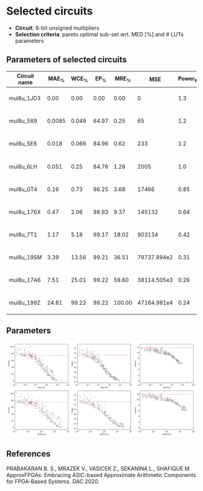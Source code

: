 
Selected circuits
===================
 - **Circuit**: 8-bit unsigned multipliers
 - **Selection criteria**: pareto optimal sub-set wrt. MED [%] and # LUTs parameters

Parameters of selected circuits
----------------------------

| Circuit name | MAE<sub>%</sub> | WCE<sub>%</sub> | EP<sub>%</sub> | MRE<sub>%</sub> | MSE | Power<sub>W</sub> | Delay<sub>ns</sub> | LUTs | Download |
| --- |  --- | --- | --- | --- | --- | --- | --- | --- | --- |
| mul8u_1JD3 | 0.00 | 0.00 | 0.00 | 0.00 | 0 | 1.3 | 12 | 74 |  [[Verilog](mul8u_1JD3.v)] [[Verilog<sub>PDK45</sub>](mul8u_1JD3_pdk45.v)] [[C](mul8u_1JD3.c)] |
| mul8u_589 | 0.0085 | 0.049 | 64.97 | 0.25 | 65 | 1.2 | 12 | 72 |  [[Verilog](mul8u_589.v)] [[Verilog<sub>PDK45</sub>](mul8u_589_pdk45.v)] [[C](mul8u_589.c)] |
| mul8u_5E8 | 0.018 | 0.066 | 84.96 | 0.62 | 233 | 1.2 | 11 | 65 |  [[Verilog](mul8u_5E8.v)] [[Verilog<sub>PDK45</sub>](mul8u_5E8_pdk45.v)] [[C](mul8u_5E8.c)] |
| mul8u_6LH | 0.051 | 0.25 | 84.76 | 1.28 | 2005 | 1.0 | 11 | 63 |  [[Verilog](mul8u_6LH.v)] [[Verilog<sub>PDK45</sub>](mul8u_6LH_pdk45.v)] [[C](mul8u_6LH.c)] |
| mul8u_GT4 | 0.16 | 0.73 | 96.25 | 3.68 | 17466 | 0.85 | 9.7 | 48 |  [[Verilog](mul8u_GT4.v)] [[Verilog<sub>PDK45</sub>](mul8u_GT4_pdk45.v)] [[C](mul8u_GT4.c)] |
| mul8u_176X | 0.47 | 2.06 | 98.93 | 9.37 | 145132 | 0.64 | 10 | 34 |  [[Verilog](mul8u_176X.v)] [[Verilog<sub>PDK45</sub>](mul8u_176X_pdk45.v)] [[C](mul8u_176X.c)] |
| mul8u_7T1 | 1.17 | 5.18 | 99.17 | 18.02 | 903134 | 0.42 | 8.4 | 16 |  [[Verilog](mul8u_7T1.v)] [[Verilog<sub>PDK45</sub>](mul8u_7T1_pdk45.v)] [[C](mul8u_7T1.c)] |
| mul8u_19SM | 3.39 | 13.56 | 99.21 | 36.51 | 79737.894e2 | 0.31 | 6.4 | 5.0 |  [[Verilog](mul8u_19SM.v)] [[Verilog<sub>PDK45</sub>](mul8u_19SM_pdk45.v)] [[C](mul8u_19SM.c)] |
| mul8u_17A6 | 7.51 | 25.01 | 99.22 | 59.60 | 38114.505e3 | 0.26 | 6.2 | 1.0 |  [[Verilog](mul8u_17A6.v)] [[Verilog<sub>PDK45</sub>](mul8u_17A6_pdk45.v)] [[C](mul8u_17A6.c)] |
| mul8u_199Z | 24.81 | 99.22 | 99.22 | 100.00 | 47164.981e4 | 0.24 | 0 | 0 |  [[Verilog](mul8u_199Z.v)] [[Verilog<sub>PDK45</sub>](mul8u_199Z_pdk45.v)] [[C](mul8u_199Z.c)] |
    
Parameters
--------------
![Parameters figure](fig.png)

References
--------------
PRABAKARAN B. S., MRAZEK V., VASICEK Z., SEKANINA L., SHAFIQUE M. ApproxFPGAs: Embracing ASIC-based Approximate Arithmetic Components for FPGA-Based Systems. DAC 2020.

             